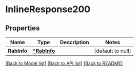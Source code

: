# InlineResponse200

## Properties
Name | Type | Description | Notes
------------ | ------------- | ------------- | -------------
**RabInfo** | [***RabInfo**](RabInfo.md) |  | [default to null]

[[Back to Model list]](../README.md#documentation-for-models) [[Back to API list]](../README.md#documentation-for-api-endpoints) [[Back to README]](../README.md)


